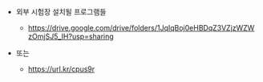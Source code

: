 * 외부 시험장 설치될 프로그램들

	*  <https://drive.google.com/drive/folders/1JqIqBoj0eHBDqZ3VZjzWZWzOmjSJ5_IH?usp=sharing>

*  또는 

	* <https://url.kr/cpus9r>